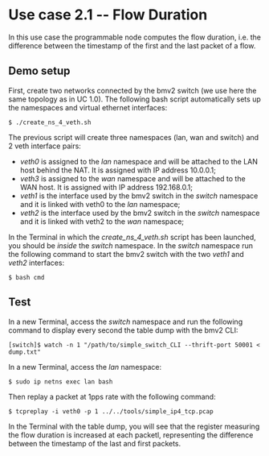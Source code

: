 # Use case 2.1 -- Flow Duration

In this use case the programmable node computes the flow duration, i.e. the difference between the timestamp of the first and the last packet of a flow.

## Demo setup

First, create two networks connected by the bmv2 switch (we use here the same topology as in UC 1.0). The following bash script automatically sets up the namespaces and virtual ethernet interfaces:

	$ ./create_ns_4_veth.sh

The previous script will create three namespaces (lan, wan and switch) and 2 veth interface pairs:
* *veth0* is assigned to the _lan_ namespace and will be attached to the LAN host behind the NAT. It is assigned with IP address 10.0.0.1;
* *veth3* is assigned to the _wan_ namespace and will be attached to the WAN host. It is assigned with IP address 192.168.0.1;
* *veth1* is the interface used by the bmv2 switch in the _switch_ namespace and it is linked with veth0 to the _lan_ namespace;
* *veth2* is the interface used by the bmv2 switch in the _switch_ namespace and it is linked with veth2 to the _wan_ namespace;

In the Terminal in which the _create_ns_4_veth.sh_ script has been launched, you should be *inside* the _switch_ namespace. In the _switch_ namespace run the following command to start the bmv2 switch with the two _veth1_ and _veth2_ interfaces:

	$ bash cmd

## Test

In a new Terminal, access the _switch_ namespace and run the following command to display every second the table dump with the bmv2 CLI:

	[switch]$ watch -n 1 "/path/to/simple_switch_CLI --thrift-port 50001 < dump.txt"

In a new Terminal, access the _lan_ namespace:

	$ sudo ip netns exec lan bash

Then replay a packet at 1pps rate with the following command:

	$ tcpreplay -i veth0 -p 1 ../../tools/simple_ip4_tcp.pcap

In the Terminal with the table dump, you will see that the register measuring the flow duration is increased at each packetl, representing the difference between the timestamp of the last and first packets.
